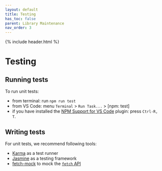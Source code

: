 ```yaml
---
layout: default
title: Testing
has_toc: false
parent: Library Maintenance
nav_order: 3  
---
```

{% include header.html %}

# Testing

## Running tests

To run unit tests:
* from terminal: run `npm run test`
* from VS Code: menu `Terminal` > `Run Task...` > [npm: test]
* if you have installed the [NPM Support for VS Code](https://marketplace.visualstudio.com/items?itemName=eg2.vscode-npm-script)
  plugin: press `Ctrl-R, T`.

## Writing tests

For unit tests, we recommend following tools:
* [Karma](https://karma-runner.github.io/) as a test runner
* [Jasmine](https://jasmine.github.io/) as a testing framework
* [fetch-mock](http://www.wheresrhys.co.uk/fetch-mock/) to mock the [`fetch` API](https://developer.mozilla.org/en/docs/Web/API/Fetch_API)
